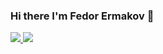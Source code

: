 ### Hi there I'm Fedor Ermakov 👋
<a href="https://t.me/mrpicker" rel="nofollow">
    <img src="https://camo.githubusercontent.com/cf4ed981404024c1adfc79d5575c4edf1836c4fe36b24b03383ece888cef7e29/68747470733a2f2f696d672e736869656c64732e696f2f62616467652f54656c656772616d2d3243413545303f7374796c653d666f722d7468652d6261646765266c6f676f3d74656c656772616d266c6f676f436f6c6f723d7768697465" data-canonical-src="https://img.shields.io/badge/Telegram-2CA5E0?style=for-the-badge&amp;logo=telegram&amp;logoColor=white" style="max-width: 100%;">        
 </a>
<a href="mailto:dm@sefoster.ru">
    <img src="https://camo.githubusercontent.com/b91a2c36f5f6386505f8ce09a4ee47e45ad68d32fb5d7f1aa060e080d857d158/68747470733a2f2f696d672e736869656c64732e696f2f62616467652f6d61696c2d6562343233353f7374796c653d666f722d7468652d6261646765266c6f676f3d676d61696c266c6f676f436f6c6f723d7768697465" data-canonical-src="https://img.shields.io/badge/mail-eb4235?style=for-the-badge&amp;logo=gmail&amp;logoColor=white" style="max-width: 100%;">        
  </a>
<!--
**mtifany/mtifany** is a ✨ _special_ ✨ repository because its `README.md` (this file) appears on your GitHub profile.

Here are some ideas to get you started:

- 🔭 I’m currently working on ...
- 🌱 I’m currently learning ...
- 👯 I’m looking to collaborate on ...
- 🤔 I’m looking for help with ...
- 💬 Ask me about ...
- 📫 How to reach me: ...
- 😄 Pronouns: ...
- ⚡ Fun fact: ...
-->
